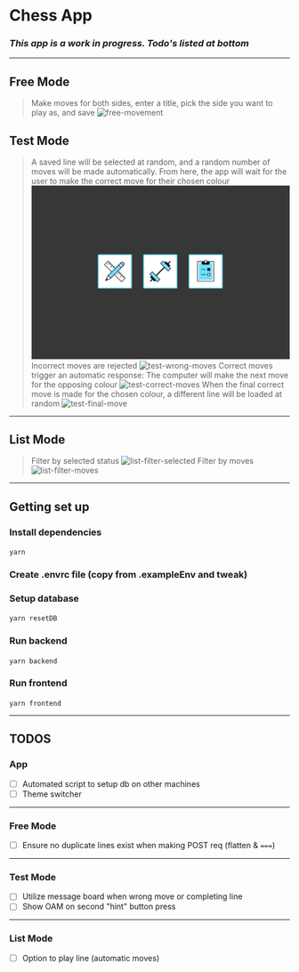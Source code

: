 # Chess App

### _This app is a work in progress. Todo's listed at bottom_

---

## Free Mode

> Make moves for both sides, enter a title, pick the side you want to play as, and save
> ![free-movement](./assets/free-mode-movement-demo.gif)

## Test Mode

> A saved line will be selected at random, and a random number of moves will be made automatically. From here, the app will wait for the user to make the correct move for their chosen colour
> ![test-automatic-moves](./assets/test-mode-automatic-moves-demo.gif)
> Incorrect moves are rejected
> ![test-wrong-moves](./assets/test-mode-wrong-moves-demo.gif)
> Correct moves trigger an automatic response: The computer will make the next move for the opposing colour
> ![test-correct-moves](./assets/test-mode-correct-moves-demo.gif)
> When the final correct move is made for the chosen colour, a different line will be loaded at random
> ![test-final-move](./assets/test-mode-final-move-demo.gif)

---

## List Mode

> Filter by selected status
> ![list-filter-selected](./assets/list-mode-selected-filter-demo.gif)
> Filter by moves
> ![list-filter-moves](./assets/list-mode-moves-filter-demo.gif)

---

## Getting set up

### Install dependencies

`yarn`

### Create .envrc file (copy from .exampleEnv and tweak)

### Setup database

`yarn resetDB`

### Run backend

`yarn backend`

### Run frontend

`yarn frontend`

---

## TODOS

### App

- [ ] Automated script to setup db on other machines
- [ ] Theme switcher

---

### Free Mode

- [ ] Ensure no duplicate lines exist when making POST req (flatten & `===`)

---

### Test Mode

- [ ] Utilize message board when wrong move or completing line
- [ ] Show OAM on second "hint" button press

---

### List Mode

- [ ] Option to play line (automatic moves)
